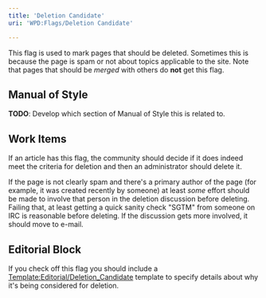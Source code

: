 ```yaml
---
title: 'Deletion Candidate'
uri: 'WPD:Flags/Deletion Candidate'

---
```

This flag is used to mark pages that should be deleted. Sometimes this is because the page is spam or not about topics applicable to the site. Note that pages that should be *merged* with others do **not** get this flag.

## Manual of Style

**TODO**: Develop which section of Manual of Style this is related to.

## Work Items

If an article has this flag, the community should decide if it does indeed meet the criteria for deletion and then an administrator should delete it.

If the page is not clearly spam and there's a primary author of the page (for example, it was created recently by someone) at least *some* effort should be made to involve that person in the deletion discussion before deleting. Failing that, at least getting a quick sanity check "SGTM" from someone on IRC is reasonable before deleting. If the discussion gets more involved, it should move to e-mail.

## Editorial Block

If you check off this flag you should include a [Template:Editorial/Deletion\_Candidate](/Template:Editorial/Deletion_Candidate) template to specify details about why it's being considered for deletion.
